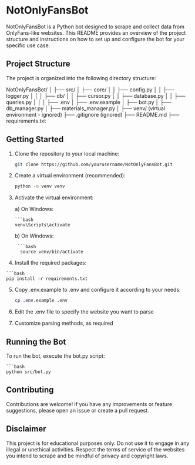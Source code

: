 # NotOnlyFansBot

NotOnlyFansBot is a Python bot designed to scrape and collect data from OnlyFans-like websites. This README provides an overview of the project structure and instructions on how to set up and configure the bot for your specific use case.

## Project Structure

The project is organized into the following directory structure:

NotOnlyFansBot/
│
├── src/
│ ├── core/
│ │ ├── config.py
│ │ ├── logger.py
│ │
│ ├── db/
│ │ ├── cursor.py
│ │ ├── database.py
│ │ ├── queries.py
│ │
│ ├── .env
│ ├── .env.example
│ ├── bot.py
│ ├── db_manager.py
│ ├── materials_manager.py
│
├── venv/ (virtual environment - ignored)
├── .gitignore (ignored)
├── README.md
├── requirements.txt


## Getting Started

1. Clone the repository to your local machine:

   ```bash
   git clone https://github.com/yourusername/NotOnlyFansBot.git

2. Create a virtual environment (recommended):

   ```bash
   python -m venv venv

3. Activate the virtual environment:
   
   a) On Windows:
   
       ```bash
       venv\Scripts\activate

    b) On Windows:
   
        ```bash
         source venv/bin/activate
   
  4. Install the required packages:

    ```bash
    pip install -r requirements.txt
    
  5. Copy .env.example to .env and configure it according to your needs:
  
      ```bash
      cp .env.example .env

  6. Edit the .env file to specify the website you want to parse
    
  7. Customize parsing methods, as required

## Running the Bot

To run the bot, execute the bot.py script:
  
    ```bash
    python src/bot.py

## Contributing

Contributions are welcome! If you have any improvements or feature suggestions, please open an issue or create a pull request.

## Disclaimer
This project is for educational purposes only. Do not use it to engage in any illegal or unethical activities. Respect the terms of service of the websites you intend to scrape and be mindful of privacy and copyright laws.



